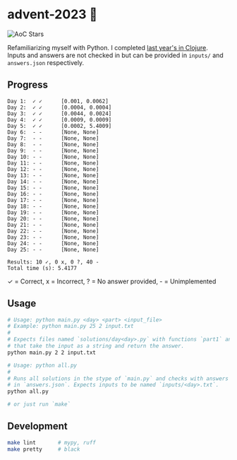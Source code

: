# advent-2023 🎄

![AoC Stars](https://img.shields.io/badge/10-%F0%9F%8C%9F-yellow)

Refamiliarizing myself with Python. I completed [last year's in Clojure](https://github.com/elh/advent-2022).<br>
Inputs and answers are not checked in but can be provided in `inputs/` and `answers.json` respectively.

## Progress

```
Day 1:	✓ ✓ 	 [0.001, 0.0062]
Day 2:	✓ ✓ 	 [0.0004, 0.0004]
Day 3:	✓ ✓ 	 [0.0044, 0.0024]
Day 4:	✓ ✓ 	 [0.0009, 0.0009]
Day 5:	✓ ✓ 	 [0.0002, 5.4009]
Day 6:	- - 	 [None, None]
Day 7:	- - 	 [None, None]
Day 8:	- - 	 [None, None]
Day 9:	- - 	 [None, None]
Day 10:	- - 	 [None, None]
Day 11:	- - 	 [None, None]
Day 12:	- - 	 [None, None]
Day 13:	- - 	 [None, None]
Day 14:	- - 	 [None, None]
Day 15:	- - 	 [None, None]
Day 16:	- - 	 [None, None]
Day 17:	- - 	 [None, None]
Day 18:	- - 	 [None, None]
Day 19:	- - 	 [None, None]
Day 20:	- - 	 [None, None]
Day 21:	- - 	 [None, None]
Day 22:	- - 	 [None, None]
Day 23:	- - 	 [None, None]
Day 24:	- - 	 [None, None]
Day 25:	- - 	 [None, None]

Results: 10 ✓, 0 x, 0 ?, 40 -
Total time (s): 5.4177
```

✓ = Correct, x = Incorrect, ? = No answer provided, - = Unimplemented

## Usage

```bash
# Usage: python main.py <day> <part> <input_file>
# Example: python main.py 25 2 input.txt
#
# Expects files named `solutions/day<day>.py` with functions `part1` and `part2`
# that take the input as a string and return the answer.
python main.py 2 2 input.txt

# Usage: python all.py
#
# Runs all solutions in the stype of `main.py` and checks with answers present
# in `answers.json`. Expects inputs to be named `inputs/<day>.txt`.
python all.py

# or just run `make`
```

## Development

```bash
make lint       # mypy, ruff
make pretty     # black
```
